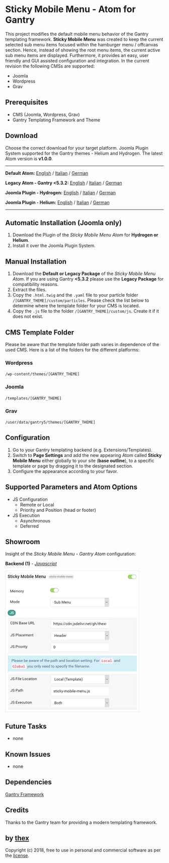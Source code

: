 # Sticky Mobile Menu - Atom for Gantry
This project modifies the default mobile menu behavior of the Gantry templating framework. **Sticky Mobile Menu** was created to keep the current selected sub menu items focused within the hamburger menu / offcanvas section. Hence, instead of showing the root menu items, the current active sub menu items are displayed. Furthermore, it provides an easy, user friendly and GUI assisted configuration and integration. In the current revision the following CMSs are supported:
* Joomla
* Wordpress
* Grav

## Prerequisites
* CMS (Joomla, Wordpress, Grav)
* Gantry Templating Framework and Theme

## Download
Choose the correct download for your target platform. Joomla Plugin System supported for the Gantry themes - Helium and Hydrogen. The latest Atom version is **v1.0.0**.
___
**Default Atom:**
[English](https://github.com/thexmanxyz/Sticky-Mobile-Menu-Gantry/releases/download/v1.0.0/smm.atom.only.EN.v1.0.0.zip) / [Italian](https://github.com/thexmanxyz/Sticky-Mobile-Menu-Gantry/releases/download/v1.0.0/smm.atom.only.IT.v1.0.0.zip) / [German](https://github.com/thexmanxyz/Sticky-Mobile-Menu-Gantry/releases/download/v1.0.0/smm.atom.only.DE.v1.0.0.zip)

**Legacy Atom - Gantry <5.3.2:**
[English](https://github.com/thexmanxyz/Sticky-Mobile-Menu-Gantry/releases/download/v1.0.0/smm.atom.only.legacy.EN.v1.0.0.zip) / [Italian](https://github.com/thexmanxyz/Sticky-Mobile-Menu-Gantry/releases/download/v1.0.0/smm.atom.only.legacy.IT.v1.0.0.zip) / [German](https://github.com/thexmanxyz/Sticky-Mobile-Menu-Gantry/releases/download/v1.0.0/smm.atom.only.legacy.DE.v1.0.0.zip)

**Joomla Plugin - Hydrogen:**
[English](https://github.com/thexmanxyz/Sticky-Mobile-Menu-Gantry/releases/download/v1.0.0/smm.j3.hydrogen.EN.v1.0.0.zip) / [Italian](https://github.com/thexmanxyz/Sticky-Mobile-Menu-Gantry/releases/download/v1.0.0/smm.j3.hydrogen.IT.v1.0.0.zip) / [German](https://github.com/thexmanxyz/Sticky-Mobile-Menu-Gantry/releases/download/v1.0.0/smm.j3.hydrogen.DE.v1.0.0.zip)

**Joomla Plugin - Helium:**
[English](https://github.com/thexmanxyz/Sticky-Mobile-Menu-Gantry/releases/download/v1.0.0/smm.j3.helium.EN.v1.0.0.zip) / [Italian](https://github.com/thexmanxyz/Sticky-Mobile-Menu-Gantry/releases/download/v1.0.0/smm.j3.helium.IT.v1.0.0.zip) / [German](https://github.com/thexmanxyz/Sticky-Mobile-Menu-Gantry/releases/download/v1.0.0/smm.j3.helium.DE.v1.0.0.zip)
___

## Automatic Installation (Joomla only)
1. Download the Plugin of the *Sticky Mobile Menu Atom* for **Hydrogen or Helium**.
2. Install it over the Joomla Plugin System.

## Manual Installation
1. Download the **Default or Legacy Package** of the *Sticky Mobile Menu Atom*. If you are using Gantry **<5.3.2** please use the **Legacy Package** for compatibility reasons.
2. Extract the files.
3. Copy the `.html.twig` and the `.yaml` file to your particle folder `/[GANTRY_THEME]/custom/particles`. Please check the list below to determine where the template folder for your CMS is located.
4. Copy the `.js` file to the folder `/[GANTRY_THEME]/custom/js`. Create it if it does not exist.

## CMS Template Folder
Please be aware that the template folder path varies in dependence of the used CMS. Here is a list of the folders for the different platforms:

### Wordpress
`/wp-content/themes/[GANTRY_THEME]`

### Joomla
`/templates/[GANTRY_THEME]`

### Grav
`/user/data/gantry5/themes/[GANTRY_THEME]`

## Configuration
1. Go to your Gantry templating backend (e.g. Extensions/Templates).
2. Switch to **Page Settings** and add the new appearing Atom called **Sticky Mobile Menu** either globally to your site (**base outline**), to a specific template or page by dragging it to the designated section.
3. Configure the appearance according to your favor.

## Supported Parameters and Atom Options
* JS Configuration
  * Remote or Local
  * Priority and Position (head or footer)
* JS Execution
  * Asynchronous
  * Deferred

## Showroom
Insight of the *Sticky Mobile Menu - Gantry Atom* configuration:

**Backend (1)** - *[Javascript](/screenshots/backend_js.png)*

![1](/screenshots/backend_js.png)

## Future Tasks
* none

## Known Issues
* none

## Dependencies
[Gantry Framework](http://gantry.org/)

## Credits
Thanks to the Gantry team for providing a modern templating framework.

## by [thex](https://github.com/thexmanxyz)
Copyright (c) 2018, free to use in personal and commercial software as per the [license](/LICENSE.md).
